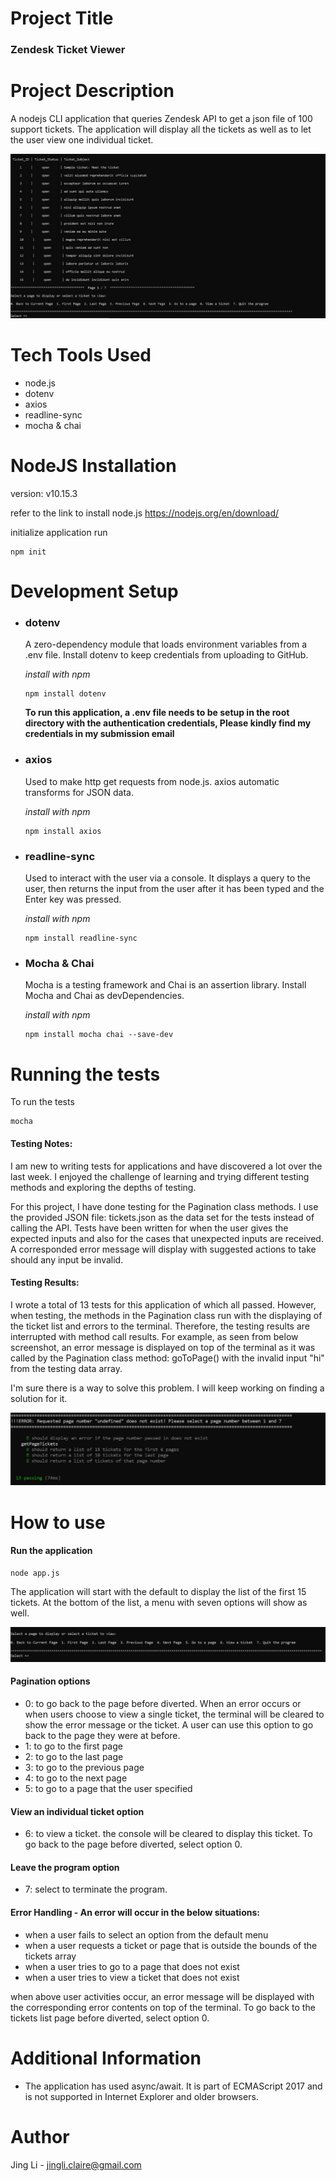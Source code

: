 # Project Title

### Zendesk Ticket Viewer

# Project Description

A nodejs CLI application that queries Zendesk API to get a json file of 100 support tickets. The application will display all the tickets as well as to let the user view one individual ticket.

<p><img src="./docs/screenshot.JPG"/></p>

# Tech Tools Used

- node.js
- dotenv
- axios
- readline-sync
- mocha & chai

# NodeJS Installation

version: v10.15.3

refer to the link to install node.js https://nodejs.org/en/download/

initialize application run

```
npm init
```

# Development Setup

- ### **dotenv**

  A zero-dependency module that loads environment variables from a .env file. Install dotenv to keep credentials from uploading to GitHub.

  _install with npm_

  ```
  npm install dotenv
  ```

  **To run this application, a .env file needs to be setup in the root directory with the authentication credentials, Please kindly find my credentials in my submission email**

* ### **axios**

  Used to make http get requests from node.js. axios automatic transforms for JSON data.

  _install with npm_

  ```
  npm install axios
  ```

* ### **readline-sync**

  Used to interact with the user via a console. It displays a query to the user, then returns the input from the user after it has been typed and the Enter key was pressed.

  _install with npm_

  ```
  npm install readline-sync
  ```

* ### **Mocha & Chai**

  Mocha is a testing framework and Chai is an assertion library. Install Mocha and Chai as devDependencies.

  _install with npm_

  ```
  npm install mocha chai --save-dev
  ```

# Running the tests

To run the tests

```
mocha
```

#### Testing Notes:

I am new to writing tests for applications and have discovered a lot over the last week. I enjoyed the challenge of learning and trying different testing methods and exploring the depths of testing.

For this project, I have done testing for the Pagination class methods. I use the provided JSON file: tickets.json as the data set for the tests instead of calling the API. Tests have been written for when the user gives the expected inputs and also for the cases that unexpected inputs are received. A corresponded error message will display with suggested actions to take should any input be invalid.

#### Testing Results:

I wrote a total of 13 tests for this application of which all passed. However, when testing, the methods in the Pagination class run with the displaying of the ticket list and errors to the terminal. Therefore, the testing results are interrupted with method call results. For example, as seen from below screenshot, an error message is displayed on top of the terminal as it was called by the Pagination class method: goToPage() with the invalid input "hi" from the testing data array.

I'm sure there is a way to solve this problem. I will keep working on finding a solution for it.

<p><img src="./docs/testing_result.JPG"/></p>

# How to use

#### Run the application

```
node app.js
```

The application will start with the default to display the list of the first 15 tickets. At the bottom of the list, a menu with seven options will show as well.

<p><img src="./docs/menu.JPG"/></p>

#### Pagination options

- 0: to go back to the page before diverted. When an error occurs or when users choose to view a single ticket, the terminal will be cleared to show the error message or the ticket. A user can use this option to go back to the page they were at before.
- 1: to go to the first page
- 2: to go to the last page
- 3: to go to the previous page
- 4: to go to the next page
- 5: to go to a page that the user specified

#### View an individual ticket option

- 6: to view a ticket. the console will be cleared to display this ticket. To go back to the page before diverted, select option 0.

#### Leave the program option

- 7: select to terminate the program.

#### Error Handling - An error will occur in the below situations:

- when a user fails to select an option from the default menu
- when a user requests a ticket or page that is outside the bounds of the tickets array
- when a user tries to go to a page that does not exist
- when a user tries to view a ticket that does not exist

when above user activities occur, an error message will be displayed with the corresponding error contents on top of the terminal. To go back to the tickets list page before diverted, select option 0.

# Additional Information

- The application has used async/await. It is part of ECMAScript 2017 and is not supported in Internet Explorer and older browsers.

# Author

Jing Li - jingli.claire@gmail.com
